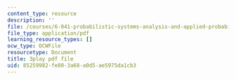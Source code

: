 ```yaml
---
content_type: resource
description: ''
file: /courses/6-041-probabilistic-systems-analysis-and-applied-probability-fall-2010/85259982fe803a68a0d5ae5975da1cb3_XtNXQJkgkhI.pdf
file_type: application/pdf
learning_resource_types: []
ocw_type: OCWFile
resourcetype: Document
title: 3play pdf file
uid: 85259982-fe80-3a68-a0d5-ae5975da1cb3
---
```

